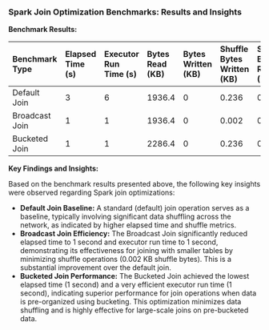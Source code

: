 ### Spark Join Optimization Benchmarks: Results and Insights

**Benchmark Results:**

| Benchmark Type | Elapsed Time (s) | Executor Run Time (s) | Bytes Read (KB) | Bytes Written (KB) | Shuffle Bytes Written (KB) | Shuffle Bytes Read (KB) |
|:---------------|:-----------------|:----------------------|:----------------|:-------------------|:---------------------------|:------------------------|
| Default Join   | 3                | 6                     | 1936.4          | 0                  | 0.236                      | 0.236                   |
| Broadcast Join | 1                | 1                     | 1936.4          | 0                  | 0.002                      | 0.002                   |
| Bucketed Join  | 1                | 1                     | 2286.4          | 0                  | 0.236                      | 0.236                   |

**Key Findings and Insights:**

Based on the benchmark results presented above, the following key insights were observed regarding Spark join optimizations:

*   **Default Join Baseline:** A standard (default) join operation serves as a baseline, typically involving significant data shuffling across the network, as indicated by higher elapsed time and shuffle metrics.
*   **Broadcast Join Efficiency:** The Broadcast Join significantly reduced elapsed time to 1 second and executor run time to 1 second, demonstrating its effectiveness for joining with smaller tables by minimizing shuffle operations (0.002 KB shuffle bytes). This is a substantial improvement over the default join.
*   **Bucketed Join Performance:** The Bucketed Join achieved the lowest elapsed time (1 second) and a very efficient executor run time (1 second), indicating superior performance for join operations when data is pre-organized using bucketing. This optimization minimizes data shuffling and is highly effective for large-scale joins on pre-bucketed data.